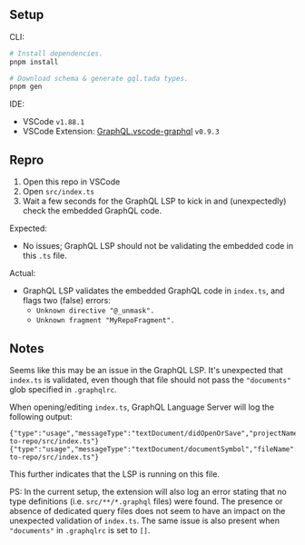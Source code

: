 ## Setup

CLI:

```sh
# Install dependencies.
pnpm install

# Download schema & generate gql.tada types.
pnpm gen
```

IDE:

- VSCode `v1.88.1`
- VSCode Extension: [GraphQL.vscode-graphql](https://marketplace.visualstudio.com/items?itemName=GraphQL.vscode-graphql) `v0.9.3`

## Repro

1. Open this repo in VSCode
2. Open `src/index.ts`
3. Wait a few seconds for the GraphQL LSP to kick in and (unexpectedly) check the embedded GraphQL code.

Expected:

- No issues; GraphQL LSP should not be validating the embedded code in this `.ts` file.

Actual:

- GraphQL LSP validates the embedded GraphQL code in `index.ts`, and flags two (false) errors:
  - `Unknown directive "@_unmask".`
  - `Unknown fragment "MyRepoFragment".`

## Notes

Seems like this may be an issue in the GraphQL LSP. It's unexpected that `index.ts` is validated, even though that file should not pass the `"documents"` glob specified in `.graphqlrc`.

When opening/editing `index.ts`, GraphQL Language Server will log the following output:

```
{"type":"usage","messageType":"textDocument/didOpenOrSave","projectName":"default","fileName":"file:///path-to-repo/src/index.ts"}
{"type":"usage","messageType":"textDocument/documentSymbol","fileName":"file:///path-to-repo/src/index.ts"}
```

This further indicates that the LSP is running on this file.

PS: In the current setup, the extension will also log an error stating that no type definitions (i.e. `src/**/*.graphql` files) were found. The presence or absence of dedicated query files does not seem to have an impact on the unexpected validation of `index.ts`. The same issue is also present when `"documents"` in `.graphqlrc` is set to `[]`.
